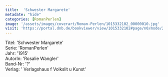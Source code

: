 ```yaml
---
title:  'Schwester Margarete'
metadate: "hide"
categories: [RomanPerlen]
image: '/assets/images/coverart/Roman-Perlen/1015332102_00000010.jpg'
visit: 'https://portal.dnb.de/bookviewer/view/1015332102#page/n0/mode/2up'
---
```

Titel: 'Schwester Margarete' <br>
Serie: 'RomanPerlen' <br>
Jahr: '1915' <br>
AutorIn: 'Rosalie Wangler' <br>
Band-Nr: '?' <br>
Verlag: ' Verlagshaus f Volkslit u Kunst'